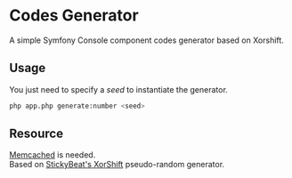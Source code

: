 # Codes Generator

A simple Symfony Console component codes generator based on Xorshift.

## Usage

You just need to specify a _seed_ to instantiate the generator.

```bash
php app.php generate:number <seed>
```

## Resource

[Memcached](https://memcached.org/) is needed.  
Based on [StickyBeat's XorShift](https://github.com/StickyBeat/pseudo-random-generator-xor-shift) pseudo-random generator.  
